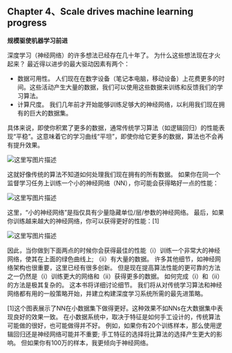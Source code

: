 ## Chapter 4、Scale drives machine learning progress

**规模驱使机器学习前进**

深度学习（神经网络）的许多想法已经存在几十年了。 为什么这些想法现在才火起来？
最近得以进步的最大驱动因素有两个：

- 数据可用性。 人们现在在数字设备（笔记本电脑，移动设备）上花费更多的时间。这些活动产生大量的数据，我们可以使用这些数据来训练和反馈我们的学习算法。
- 计算尺度。 我们几年前才开始能够训练足够大的神经网络，以利用我们现在拥有的巨大的数据集。

具体来说，即使你积累了更多的数据，通常传统学习算法（如逻辑回归）的性能表现“平稳”。这意味着它的学习曲线“平坦”，即使你给它更多的数据，算法也不会再有提升效果。

![这里写图片描述](http://oow6unnib.bkt.clouddn.com/myl-c4-0.jpg)

这就好像传统的算法不知道如何处理我们现在拥有的所有数据。
如果你在同一个监督学习任务上训练一个小的神经网络（NN），你可能会获得略好一点的性能：

![这里写图片描述](http://oow6unnib.bkt.clouddn.com/myl-c4-1.jpg)

这里，“小的神经网络”是指仅具有少量隐藏单位/层/参数的神经网络。 最后，如果你训练越来越大的神经网络，你可以获得更好的性能：[1]

![这里写图片描述](http://oow6unnib.bkt.clouddn.com/myl-c4-2.jpg)

因此，当你做到下面两点的时候你会获得最佳的性能（i）训练一个非常大的神经网络，使其在上面的绿色曲线上; （ii）有大量的数据。
许多其他细节，如神经网络架构也很重要，这里已经有很多创新。 但是现在提高算法性能的更可靠的方法之一仍然是（i）训练更大的网络和（ii）获得更多的数据。
如何完成（i）和（ii）的方法是极其复杂的。 这本书将详细讨论细节。 我们将从对传统学习算法和神经网络都有用的一般策略开始，并建立构建深度学习系统所需的最先进策略。

[1]这个图表展示了NN在小数据集下做得更好。这种效果不如NNs在大数据集中表现良好的效果一致。 在小数据系统中，取决于特征是如何手工设计的，传统算法可能做的很好，也可能做得并不好。 例如，如果你有20个训练样本，那么使用逻辑回归还是神经网络可能并不重要; 手工特征的选择将比算法的选择产生更大的影响。 但如果你有100万的样本，我更倾向于神经网络。